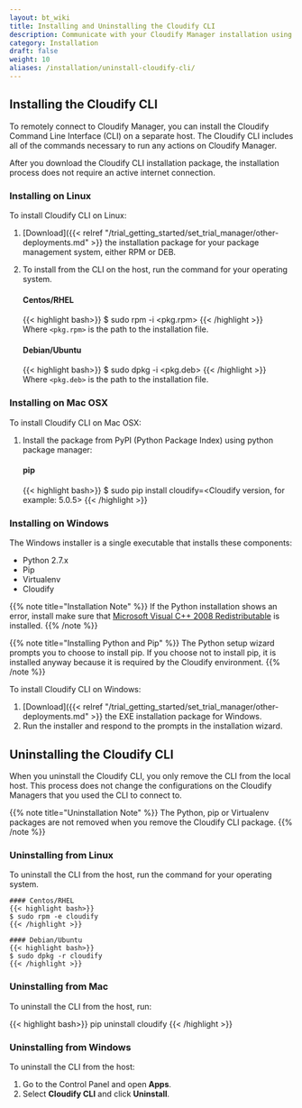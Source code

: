 ```yaml
---
layout: bt_wiki
title: Installing and Uninstalling the Cloudify CLI
description: Communicate with your Cloudify Manager installation using Cloudify CLI.
category: Installation
draft: false
weight: 10
aliases: /installation/uninstall-cloudify-cli/
---
```

## Installing the Cloudify CLI

To remotely connect to Cloudify Manager, you can install the Cloudify Command Line Interface (CLI) on a separate host. The Cloudify CLI includes all of the commands necessary to run any actions on Cloudify Manager.

After you download the Cloudify CLI installation package, the installation process does not require an active internet connection.

### Installing on Linux

To install Cloudify CLI on Linux:

1. [Download]({{< relref "/trial_getting_started/set_trial_manager/other-deployments.md" >}} the installation package for your package management system, either RPM or DEB.
1. To install from the CLI on the host, run the command for your operating system.

    #### Centos/RHEL
    {{< highlight bash>}}
    $ sudo rpm -i <pkg.rpm>
    {{< /highlight >}}     
    Where `<pkg.rpm>` is the path to the installation file.

    #### Debian/Ubuntu
    {{< highlight bash>}}
    $ sudo dpkg -i <pkg.deb>
    {{< /highlight >}}     
    Where `<pkg.deb>` is the path to the installation file.

### Installing on Mac OSX

To install Cloudify CLI on Mac OSX:

1. Install the package from PyPI (Python Package Index) using python package manager:

    #### pip
    {{< highlight bash>}}
    $ sudo pip install cloudify=<Cloudify version, for example: 5.0.5>
    {{< /highlight >}}

### Installing on Windows

The Windows installer is a single executable that installs these components:

* Python 2.7.x
* Pip
* Virtualenv
* Cloudify

{{% note title="Installation Note" %}}
If the Python installation shows an error, install make sure that [Microsoft Visual C++ 2008 Redistributable](https://www.microsoft.com/en-us/download/details.aspx?id=29) is installed.
{{% /note %}}

{{% note title="Installing Python and Pip" %}}
The Python setup wizard prompts you to choose to install pip. If you choose not to install pip, it is installed anyway because it is required by the Cloudify environment.
{{% /note %}}

To install Cloudify CLI on Windows:

1. [Download]({{< relref "/trial_getting_started/set_trial_manager/other-deployments.md" >}} the EXE installation package for Windows.
1. Run the installer and respond to the prompts in the installation wizard.

## Uninstalling the Cloudify CLI

When you uninstall the Cloudify CLI, you only remove the CLI from the local host. This process does not change the configurations on the Cloudify Managers that you used the CLI to connect to.

{{% note title="Uninstallation Note" %}}
The Python, pip or Virtualenv packages are not removed when you remove the Cloudify CLI package.
{{% /note %}}

### Uninstalling from Linux

To uninstall the CLI from the host, run the command for your operating system.

    #### Centos/RHEL
    {{< highlight bash>}}
    $ sudo rpm -e cloudify
    {{< /highlight >}}

    #### Debian/Ubuntu
    {{< highlight bash>}}
    $ sudo dpkg -r cloudify
    {{< /highlight >}}

### Uninstalling from Mac

To uninstall the CLI from the host, run:

{{< highlight bash>}}
pip uninstall cloudify
{{< /highlight >}}

### Uninstalling from Windows

To uninstall the CLI from the host:

1. Go to the Control Panel and open **Apps**.
1. Select **Cloudify CLI** and click **Uninstall**.
